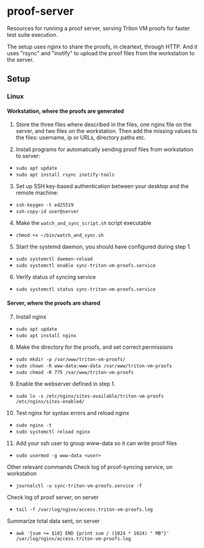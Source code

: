 # proof-server
Resources for running a proof server, serving Triton VM proofs for faster test suite execution.

The setup uses nginx to share the proofs, in cleartext, through HTTP. And it uses "rsync"
and "inotify" to upload the proof files from the workstation to the server.

## Setup
### Linux

#### Workstation, where the proofs are generated
1. Store the three files where described in the files, one nginx file on the server, and two files on the workstation. 
Then add the missing values to the files: username, ip or URLs, directory paths etc.

2. Install programs for automatically sending proof files from workstation to server:
- `sudo apt update`
- `sudo apt install rsync inotify-tools`

3. Set up SSH key-based authentication between your desktop and the remote machine:
- `ssh-keygen -t ed25519`
- `ssh-copy-id user@server`

4. Make the `watch_and_sync_script.sh` script executable
- `chmod +x ~/bin/watch_and_sync.sh`

5. Start the systemd daemon, you should have configured during step 1.
- `sudo systemctl daemon-reload`
- `sudo systemctl enable sync-triton-vm-proofs.service`

6. Verify status of syncing service
- `sudo systemctl status sync-triton-vm-proofs.service`

#### Server, where the proofs are shared
7. Install nginx
- `sudo apt update`
- `sudo apt install nginx`

8. Make the directory for the proofs, and set correct permissions
- `sudo mkdir -p /var/www/triton-vm-proofs/`
- `sudo chown -R www-data:www-data /var/www/triton-vm-proofs`
- `sudo chmod -R 775 /var/www/triton-vm-proofs`

9. Enable the webserver defined in step 1.
- `sudo ln -s /etc/nginx/sites-available/triton-vm-proofs /etc/nginx/sites-enabled/`

10. Test nginx for syntax errors and reload nginx
- `sudo nginx -t`
- `sudo systemctl reload nginx`

11. Add your ssh user to group www-data so it can write proof files
- `sudo usermod -g www-data <user>`

Other relevant commands
Check log of proof-syncing service, on workstation
- `journalctl -u sync-triton-vm-proofs.service -f`

Check log of proof server, on server
- `tail -f /var/log/nginx/access.triton-vm-proofs.log`

Summarize total data sent, on server
- `awk '{sum += $10} END {print sum / (1024 * 1024) " MB"}' /var/log/nginx/access.triton-vm-proofs.log`
